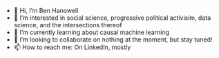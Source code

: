 - 👋 Hi, I’m Ben Hanowell
- 👀 I’m interested in social science, progressive political activisim, data science, and the intersections thereof
- 🌱 I’m currently learning about causal machine learning
- 💞️ I’m looking to collaborate on nothing at the moment, but stay tuned!
- 📫 How to reach me: On LinkedIn, mostly

<!---
hanowell/hanowell is a ✨ special ✨ repository because its `README.md` (this file) appears on your GitHub profile.
You can click the Preview link to take a look at your changes.
--->
